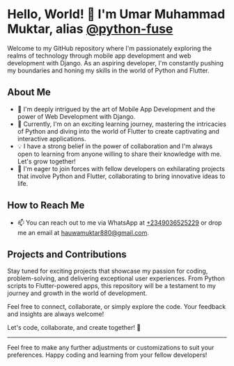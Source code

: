 # Hello, World! 👋 I'm Umar Muhammad Muktar, alias [@python-fuse](https://github.com/python-fuse)

Welcome to my GitHub repository where I'm passionately exploring the realms of technology through mobile app development and web development with Django. As an aspiring developer, I'm constantly pushing my boundaries and honing my skills in the world of Python and Flutter.

## About Me

- 👀 I'm deeply intrigued by the art of Mobile App Development and the power of Web Development with Django.
- 🌱 Currently, I'm on an exciting learning journey, mastering the intricacies of Python and diving into the world of Flutter to create captivating and interactive applications.
- 💡 I have a strong belief in the power of collaboration and I'm always open to learning from anyone willing to share their knowledge with me. Let's grow together!
- 💞️ I'm eager to join forces with fellow developers on exhilarating projects that involve Python and Flutter, collaborating to bring innovative ideas to life.

## How to Reach Me

- 📫 You can reach out to me via WhatsApp at [+2349036525229](https://wa.me/2349036525229) or drop me an email at [hauwamuktar880@gmail.com](mailto:hauwamuktar880@gmail.com).

## Projects and Contributions

Stay tuned for exciting projects that showcase my passion for coding, problem-solving, and delivering exceptional user experiences. From Python scripts to Flutter-powered apps, this repository will be a testament to my journey and growth in the world of development.

Feel free to connect, collaborate, or simply explore the code. Your feedback and insights are always welcome!

Let's code, collaborate, and create together! 🚀

---

Feel free to make any further adjustments or customizations to suit your preferences. Happy coding and learning from your fellow developers!

